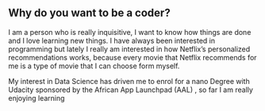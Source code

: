 ## Why do you want to be a coder?

I am a person who is really inquisitive, I want to know how things are done and I love learning new things. I have always been interested in programming but lately I really am interested in how Netflix’s personalized recommendations works, because every movie that Netflix recommends for me is a type of movie that I can choose form myself. 

My interest in Data Science has driven me to enrol for a nano Degree with Udacity sponsored by the African App Launchpad (AAL) , so far I am really enjoying learning 